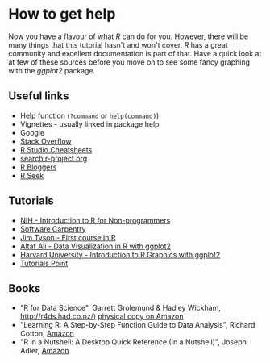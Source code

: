 # How to get help

Now you have a flavour of what *R* can do for you.
However, there will be many things that this tutorial hasn't and won't cover.
*R* has a great community and excellent documentation is part of that.
Have a quick look at at few of these sources before you move on to see some fancy graphing with the *ggplot2* package.

## Useful links

* Help function (`?command` or `help(command)`)
* Vignettes - usually linked in package help
* Google 
* [Stack Overflow](https://stackoverflow.com/documentation/r/topics)
* [R Studio Cheatsheets](https://www.rstudio.com/resources/cheatsheets/)
* [search.r-project.org](http://search.r-project.org/)
* [R Bloggers](https://www.r-bloggers.com/)
* [R Seek](http://rseek.org/)

## Tutorials

* [NIH - Introduction to R for Non-programmers](http://nihlibrary.campusguides.com/dataservices/intro_to_r)
* [Software Carpentry](https://software-carpentry.org/lessons/)
* [Jim Tyson - First course in R](https://jimbotyson.github.io/rcourse/index.html)
* [Altaf Ali - Data Visualization in R with ggplot2](https://altaf-ali.github.io/ggplot_tutorial/)
* [Harvard University - Introduction to R Graphics with ggplot2](http://tutorials.iq.harvard.edu/R/Rgraphics/Rgraphics.html)
* [Tutorials Point](https://www.tutorialspoint.com/r/)

## Books

* "R for Data Science", Garrett Grolemund & Hadley Wickham,
[http://r4ds.had.co.nz/)](http://r4ds.had.co.nz/)
[physical copy on Amazon](https://www.amazon.co.uk/R-Data-Science-Garrett-Grolemund/dp/1491910399)
* "Learning R: A Step-by-Step Function Guide to Data Analysis", Richard Cotton,
[Amazon](https://www.amazon.co.uk/Learning-R-Richard-Cotton/dp/1449357105)
* "R in a Nutshell: A Desktop Quick Reference (In a Nutshell)", Joseph Adler,
[Amazon](https://www.amazon.co.uk/R-Nutshell-OReilly-Joseph-Adler/dp/144931208X)
